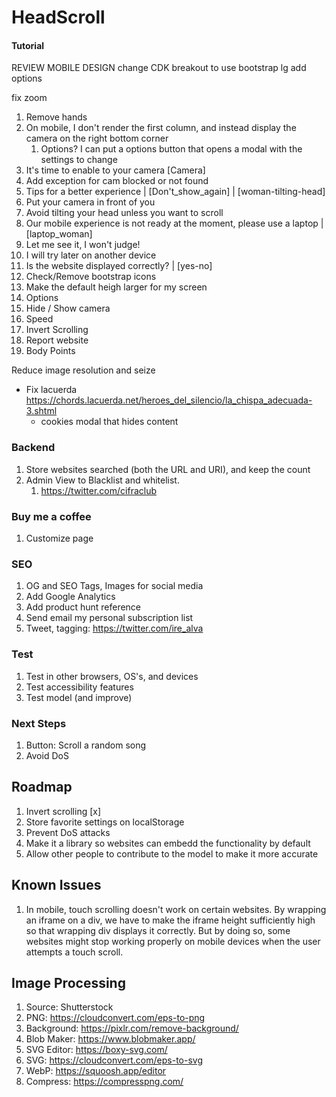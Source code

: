 # HeadScroll

#### Tutorial

REVIEW MOBILE DESIGN
change CDK breakout to use bootstrap lg
add options

fix zoom
1. Remove hands
2. On mobile, I don't render the first column, and instead display the camera on the right bottom corner
   1. Options? I can put a options button that opens a modal with the settings to change
3.  It's time to enable to your camera [Camera]
   2. Add exception for cam blocked or not found
4.  Tips for a better experience | [Don't_show_again] | [woman-tilting-head]
   3. Put your camera in front of you
   4. Avoid tilting your head unless you want to scroll
5.  Our mobile experience is not ready at the moment, please use a laptop | [laptop_woman] 
   5. Let me see it, I won't judge!
   6.  I will try later on another device
6.  Is the website displayed correctly? | [yes-no]
7.  Check/Remove bootstrap icons
8.  Make the default heigh larger for my screen
9.  Options
   7.  Hide / Show camera
   8.  Speed
   9.  Invert Scrolling
   10. Report website
   11. Body Points

Reduce image resolution and seize

- Fix lacuerda https://chords.lacuerda.net/heroes_del_silencio/la_chispa_adecuada-3.shtml
  - cookies modal that hides content
### Backend

1. Store websites searched (both the URL and URI), and keep the count
2. Admin View to Blacklist and whitelist.
   1. https://twitter.com/cifraclub

### Buy me a coffee

1. Customize page

### SEO

1. OG and SEO Tags, Images for social media
2. Add Google Analytics
4. Add product hunt reference
5. Send email my personal subscription list
6. Tweet, tagging: https://twitter.com/ire_alva

### Test

1. Test in other browsers, OS's, and devices
2. Test accessibility features
3. Test model (and improve)

### Next Steps

1. Button: Scroll a random song
2. Avoid DoS 

## Roadmap

1. Invert scrolling [x]
1. Store favorite settings on localStorage
2. Prevent DoS attacks
3. Make it a library so websites can embedd the functionality by default
4. Allow other people to contribute to the model to make it more accurate

## Known Issues

1. In mobile, touch scrolling doesn't work on certain websites. By wrapping an iframe on a div, we have to make the iframe height sufficiently high so that wrapping div displays it correctly. But by doing so, some websites might stop working properly on mobile devices when the user attempts a touch scroll.

## Image Processing

1. Source: Shutterstock
2. PNG: https://cloudconvert.com/eps-to-png
3. Background: https://pixlr.com/remove-background/
4. Blob Maker: https://www.blobmaker.app/
5. SVG Editor: https://boxy-svg.com/
6. SVG: https://cloudconvert.com/eps-to-svg
7. WebP: https://squoosh.app/editor
8. Compress: https://compresspng.com/